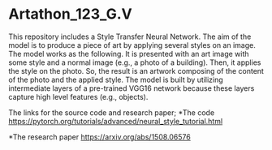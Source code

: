 # Artathon_123_G.V

This repository includes a Style Transfer Neural Network. The aim of the model is to produce a piece of art by applying several styles on an image.
The model works as the following. It is presented with an art image with some style and a normal image (e.g., a photo of a building). Then, it applies the style on the photo. So, the result is an artwork composing of the content of the photo and the applied style. The model is built by utilizing intermediate layers of a pre-trained VGG16 network because these layers capture high level features (e.g., objects).

The links for the source code and research paper;
*The code 
https://pytorch.org/tutorials/advanced/neural_style_tutorial.html

*The research paper
https://arxiv.org/abs/1508.06576


